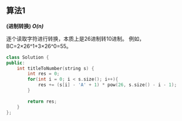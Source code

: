 ## 算法1

**(进制转换) *O(n)***

逐个读取字符进行转换，本质上是26进制转10进制。
例如，BC=2×26^1+3×26^0=55。

```CPP
class Solution {
public:
    int titleToNumber(string s) {
        int res = 0;
        for(int i = 0; i < s.size(); i++){
            res += (s[i] - 'A' + 1) * pow(26, s.size() - i - 1);
        }
        
        return res;
    }
};
```